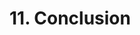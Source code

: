 # 11. Conclusion

<!-- Summarize the security model, key properties, and future directions for CAultron110. -->
